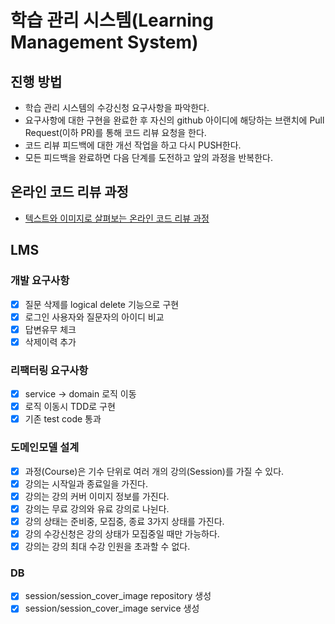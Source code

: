 # 학습 관리 시스템(Learning Management System)
## 진행 방법
* 학습 관리 시스템의 수강신청 요구사항을 파악한다.
* 요구사항에 대한 구현을 완료한 후 자신의 github 아이디에 해당하는 브랜치에 Pull Request(이하 PR)를 통해 코드 리뷰 요청을 한다.
* 코드 리뷰 피드백에 대한 개선 작업을 하고 다시 PUSH한다.
* 모든 피드백을 완료하면 다음 단계를 도전하고 앞의 과정을 반복한다.

## 온라인 코드 리뷰 과정
* [텍스트와 이미지로 살펴보는 온라인 코드 리뷰 과정](https://github.com/next-step/nextstep-docs/tree/master/codereview)

## LMS
### 개발 요구사항
* [x] 질문 삭제를 logical delete 기능으로 구현
* [x] 로그인 사용자와 질문자의 아이디 비교
* [x] 답변유무 체크
* [x] 삭제이력 추가

### 리팩터링 요구사항
* [x] service -> domain 로직 이동
* [x] 로직 이동시 TDD로 구현
* [x] 기존 test code 통과

### 도메인모델 설계
* [x] 과정(Course)은 기수 단위로 여러 개의 강의(Session)를 가질 수 있다.
* [x] 강의는 시작일과 종료일을 가진다.
* [x] 강의는 강의 커버 이미지 정보를 가진다.
* [x] 강의는 무료 강의와 유료 강의로 나뉜다.
* [x] 강의 상태는 준비중, 모집중, 종료 3가지 상태를 가진다.
* [x] 강의 수강신청은 강의 상태가 모집중일 때만 가능하다.
* [x] 강의는 강의 최대 수강 인원을 초과할 수 없다.

### DB
* [x] session/session_cover_image repository 생성
* [x] session/session_cover_image service 생성
